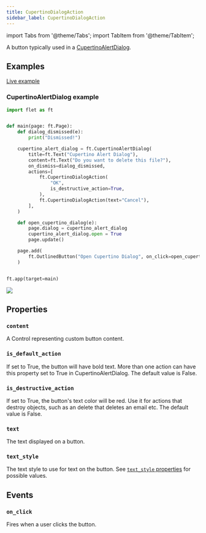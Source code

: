 ```yaml
---
title: CupertinoDialogAction
sidebar_label: CupertinoDialogAction
---
```


import Tabs from '@theme/Tabs';
import TabItem from '@theme/TabItem';

A button typically used in a [CupertinoAlertDialog](/docs/controls/cupertinoalertdialog).

## Examples

[Live example](https://flet-controls-gallery.fly.dev/buttons/cupertinodialogaction)

### CupertinoAlertDialog example

<Tabs groupId="language">
  <TabItem value="python" label="Python" default>

```python
import flet as ft


def main(page: ft.Page):
    def dialog_dismissed(e):
        print("Dismissed!")

    cupertino_alert_dialog = ft.CupertinoAlertDialog(
        title=ft.Text("Cupertino Alert Dialog"),
        content=ft.Text("Do you want to delete this file?"),
        on_dismiss=dialog_dismissed,
        actions=[
            ft.CupertinoDialogAction(
                "OK",
                is_destructive_action=True,
            ),
            ft.CupertinoDialogAction(text="Cancel"),
        ],
    )

    def open_cupertino_dialog(e):
        page.dialog = cupertino_alert_dialog
        cupertino_alert_dialog.open = True
        page.update()

    page.add(
        ft.OutlinedButton("Open Cupertino Dialog", on_click=open_cupertino_dialog),
    )


ft.app(target=main)
```
  </TabItem>

</Tabs>

<img src="/img/docs/controls/cupertinodialogaction/cupertinoalertdialog.png" className="screenshot-50" />

## Properties

### `content`

A Control representing custom button content.

### `is_default_action`

If set to True, the button will have bold text. More than one action can have this property set to True in CupertinoAlertDialog. The default value is False.

### `is_destructive_action`

If set to True, the button's text color will be red. Use it for actions that destroy objects, such as an delete that deletes an email etc. The default value is False.

### `text`

The text displayed on a button.

### `text_style`

The text style to use for text on the button. See [`text_style` properties](text#textstyle-properties) for possible values.

## Events

### `on_click`

Fires when a user clicks the button.